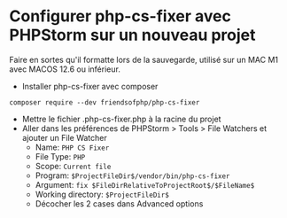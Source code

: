 # Configurer php-cs-fixer avec PHPStorm sur un nouveau projet

Faire en sortes qu'il formatte lors de la sauvegarde, utilisé sur un MAC M1 avec MACOS 12.6 ou inférieur.

- Installer php-cs-fixer avec composer

`composer require --dev friendsofphp/php-cs-fixer`

- Mettre le fichier .php-cs-fixer.php à la racine du projet
- Aller dans les préférences de PHPStorm > Tools > File Watchers et ajouter un File Watcher
  - Name: `PHP CS Fixer`
  - File Type: `PHP`
  - Scope: `Current file`
  - Program: `$ProjectFileDir$/vendor/bin/php-cs-fixer`
  - Argument: `fix $FileDirRelativeToProjectRoot$/$FileName$`
  - Working directory: `$ProjectFileDir$`
  - Décocher les 2 cases dans Advanced options
